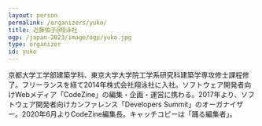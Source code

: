 ```yaml
---
layout: person
permalink: /organizers/yuko/
title: 近藤佑子@翔泳社
ogp: /japan-2023/image/ogp/yuko.jpg
type: organizer
id: yuko
---
```

京都大学工学部建築学科、東京大学大学院工学系研究科建築学専攻修士課程修了。フリーランスを経て2014年株式会社翔泳社に入社。ソフトウェア開発者向けWebメディア「CodeZine」の編集・企画・運営に携わる。2017年より、ソフトウェア開発者向けカンファレンス「Developers Summit」のオーガナイザー。2020年6月よりCodeZine編集長。キャッチコピーは「踊る編集者」。
